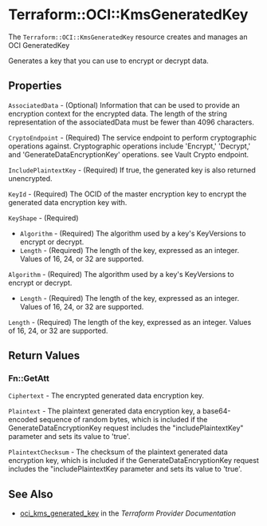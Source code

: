 # Terraform::OCI::KmsGeneratedKey

The `Terraform::OCI::KmsGeneratedKey` resource creates and manages an OCI GeneratedKey

Generates a key that you can use to encrypt or decrypt data.

## Properties

`AssociatedData` - (Optional) Information that can be used to provide an encryption context for the  encrypted data. The length of the string representation of the associatedData must be fewer than 4096 characters.

`CryptoEndpoint` - (Required) The service endpoint to perform cryptographic operations against. Cryptographic operations include 'Encrypt,' 'Decrypt,' and 'GenerateDataEncryptionKey' operations. see Vault Crypto endpoint.

`IncludePlaintextKey` - (Required) If true, the generated key is also returned unencrypted.

`KeyId` - (Required) The OCID of the master encryption key to encrypt the generated data encryption key with.

`KeyShape` - (Required)
* `Algorithm` - (Required) The algorithm used by a key's KeyVersions to encrypt or decrypt.
* `Length` - (Required) The length of the key, expressed as an integer. Values of 16, 24, or 32 are supported.

`Algorithm` - (Required) The algorithm used by a key's KeyVersions to encrypt or decrypt.
* `Length` - (Required) The length of the key, expressed as an integer. Values of 16, 24, or 32 are supported.

`Length` - (Required) The length of the key, expressed as an integer. Values of 16, 24, or 32 are supported.


## Return Values

### Fn::GetAtt

`Ciphertext` - The encrypted generated data encryption key.

`Plaintext` - The plaintext generated data encryption key, a base64-encoded sequence of random bytes, which is included if the  GenerateDataEncryptionKey request includes the "includePlaintextKey" parameter and sets its value to 'true'.

`PlaintextChecksum` - The checksum of the plaintext generated data encryption key, which  is included if the GenerateDataEncryptionKey request includes the  "includePlaintextKey parameter and sets its value to 'true'.

## See Also

* [oci_kms_generated_key](https://www.terraform.io/docs/providers/oci/r/kms_generated_key.html) in the _Terraform Provider Documentation_